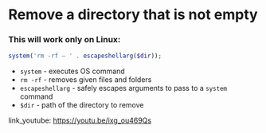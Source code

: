 # Remove a directory that is not empty

### This will work only on Linux:

```php
system('rm -rf — ' . escapeshellarg($dir));
```

- `system` - executes OS command
- `rm -rf` - removes given files and folders
- `escapeshellarg` - safely escapes arguments to pass to a `system` command
- `$dir` - path of the directory to remove


link_youtube: https://youtu.be/ixg_ou469Qs
